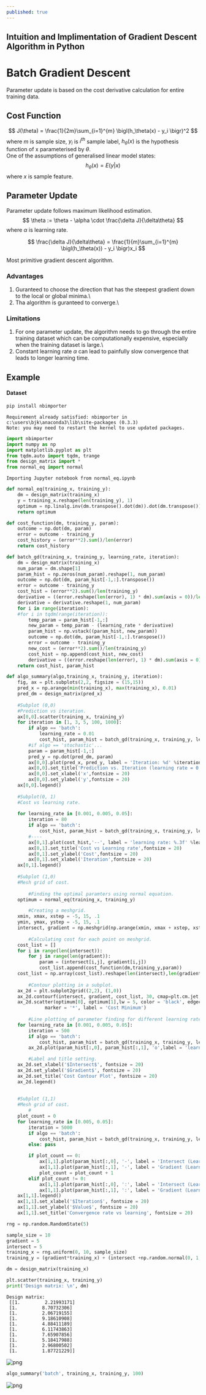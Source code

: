 ```yaml
---
published: true
---
```

## Intuition and Implimentation of Gradient Descent Algorithm in Python

# Batch Gradient Descent
Parameter update is based on the cost derivative calculation for entire training data.
## Cost Function
$$
J(\theta) = \frac{1}{2m}\sum_{i=1}^{m} \bigl(h_\theta(x) - y_i \bigr)^2
$$
where $m$ is sample size, $y_i$ is $i^{th}$ sample label, $h_\theta(x)$ is the hypothesis function of x parameterised by $\theta$.\
One of the assumptions of generalised linear model states:
$$h_\theta(x) = E(y|x)$$
where $x$ is sample feature.

## Parameter Update
Parameter update follows maximum likelihood estimation. 
$$
\theta := \theta - \alpha \cdot \frac{\delta J}{\delta\theta}
$$
where $\alpha$ is learning rate.

$$
\frac{\delta J}{\delta\theta} = \frac{1}{m}\sum_{i=1}^{m} \bigl(h_\theta(x)) - y_i \bigr)x_i
$$

Most primitive gradient descent algorithm.

### Advantages
1) Guranteed to choose the direction that has the steepest gradient down to the local or global minima.\
2) Tha algorithm is guranteed to converge.\

### Limitations
1) For one parameter update, the algorithm needs to go through the entire training dataset which can be computationally expensive, especially when the training dataset is large.\
2) Constant learning rate $\alpha$ can lead to painfully slow convergence that leads to longer learning time.

## Example
#### Dataset


```python
pip install nbimporter
```

    Requirement already satisfied: nbimporter in c:\users\bjk\anaconda3\lib\site-packages (0.3.3)
    Note: you may need to restart the kernel to use updated packages.
    


```python
import nbimporter
import numpy as np
import matplotlib.pyplot as plt
from tqdm.auto import tqdm, trange
from design_matrix import *
from normal_eq import normal
```

    Importing Jupyter notebook from normal_eq.ipynb
    


```python
def normal_eq(training_x, training_y):
    dm = design_matrix(training_x)
    y = training_x.reshape(len(training_y), 1)   
    optimum = np.linalg.inv(dm.transpose().dot(dm)).dot(dm.transpose()).dot(training_y)
    return optimum
```


```python
def cost_function(dm, training_y, param):
    outcome = np.dot(dm, param)
    error = outcome - training_y
    cost_history = (error**2).sum()/len(error)
    return cost_history
```


```python
def batch_gd(training_x, training_y, learning_rate, iteration):
    dm = design_matrix(training_x)
    num_param = dm.shape[1]
    param_hist = np.zeros(num_param).reshape(1, num_param)
    outcome = np.dot(dm, param_hist[-1,:].transpose())
    error = outcome - training_y
    cost_hist = (error**2).sum()/len(training_y)
    derivative = ((error.reshape(len(error), 1) * dm).sum(axis = 0))/len(training_y)
    derivative = derivative.reshape(1, num_param)
    for i in range(iteration):
    #for i in tqdm(range(iteration)):
        temp_param = param_hist[-1,:]
        new_param = temp_param - (learning_rate * derivative)
        param_hist = np.vstack((param_hist, new_param))
        outcome = np.dot(dm, param_hist[-1,:].transpose())
        error = outcome - training_y
        new_cost = (error**2).sum()/len(training_y)
        cost_hist = np.append(cost_hist, new_cost)
        derivative = ((error.reshape(len(error), 1) * dm).sum(axis = 0)/len(training_y))
    return cost_hist, param_hist
```


```python
def algo_summary(algo,training_x, training_y, iteration):
    fig, ax = plt.subplots(2,2, figsize = (15,15))
    pred_x = np.arange(min(training_x), max(training_x), 0.01)
    pred_dm = design_matrix(pred_x)
    
    #Subplot (0,0)
    #Prediction vs iteration.
    ax[0,0].scatter(training_x, training_y)
    for iteration in [1, 3, 5, 100, 1000]:
        if algo == 'batch':
            learning_rate = 0.01
            cost_hist, param_hist = batch_gd(training_x, training_y, learning_rate, iteration)
        #if algo == 'stochastic'...
        param = param_hist[-1,:]
        pred_y = np.dot(pred_dm, param)
        ax[0,0].plot(pred_x, pred_y, label = 'Iteration: %d' %iteration)
        ax[0,0].set_title('Prediction vs. Iteration (learning rate = 0.01)',fontsize = 20)
        ax[0,0].set_xlabel('x',fontsize = 20)
        ax[0,0].set_ylabel('y',fontsize = 20)
    ax[0,0].legend()
    
    #Subplot(0, 1)
    #Cost vs learning rate.
    
    for learning_rate in [0.001, 0.005, 0.05]:
        iteration = 80
        if algo == 'batch':
            cost_hist, param_hist = batch_gd(training_x, training_y, learning_rate, iteration)
        #----
        ax[0,1].plot(cost_hist,'--', label = 'learning rate: %.3f' %learning_rate, alpha = 0.5)
        ax[0,1].set_title('Cost vs Learning rate',fontsize = 20)
        ax[0,1].set_ylabel('Cost',fontsize = 20)
        ax[0,1].set_xlabel('Iteration',fontsize = 20)
    ax[0,1].legend()
    
    #Subplot (1,0)
    #Mesh grid of cost.
    
        #Finding the optimal paramters using normal equation.
    optimum = normal_eq(training_x, training_y)

        #Creating a meshgrid.
    xmin, xmax, xstep = -5, 15, .1
    ymin, ymax, ystep = -5, 15, .1
    intersect, gradient = np.meshgrid(np.arange(xmin, xmax + xstep, xstep), np.arange(ymin, ymax + ystep, ystep))
    
        #Calculating cost for each point on meshgrid.
    cost_list = []
    for i in range(len(intersect)):
        for j in range(len(gradient)):
            param = (intersect[i,j], gradient[i,j])
            cost_list.append(cost_function(dm,training_y,param))
    cost_list = np.array(cost_list).reshape(len(intersect),len(gradient))
    
        #Contour plotting in a subplot.
    ax_2d = plt.subplot2grid((2,2), (1,0))
    ax_2d.contourf(intersect, gradient, cost_list, 30, cmap=plt.cm.jet, alpha = 0.5)      
    ax_2d.scatter(optimum[0], optimum[1],lw = 5, color = 'black', edgecolor = 'yellow', 
              marker = '*', label = 'Cost Minimum')
    
        #Line plotting of parameter finding for different learning rates.
    for learning_rate in [0.001, 0.005, 0.05]:
        iteration = 500
        if algo == 'batch':
            cost_hist, param_hist = batch_gd(training_x, training_y, learning_rate, iteration)
        ax_2d.plot(param_hist[:,0], param_hist[:,1], 'o',label = 'learning rate: %.3f' %learning_rate, alpha = 0.6)

        #Label and title setting.
    ax_2d.set_xlabel('$Intersect$', fontsize = 20)
    ax_2d.set_ylabel('$Gradient$', fontsize = 20)
    ax_2d.set_title('Cost Contour Plot', fontsize = 20)
    ax_2d.legend()
    
    
    #Subplot (1,1)
    #Mesh grid of cost.
        #
    plot_count = 0
    for learning_rate in [0.005, 0.05]:
        iteration = 5000
        if algo == 'batch':
            cost_hist, param_hist = batch_gd(training_x, training_y, learning_rate, iteration)
        else: pass

        if plot_count == 0:
            ax[1,1].plot(param_hist[:,0], '-', label = 'Intersect (Learning rate: %.3f)' %learning_rate)
            ax[1,1].plot(param_hist[:,1], '-', label = 'Gradient (Learning rate: %.3f)' %learning_rate)
            plot_count = plot_count + 1           
        elif plot_count != 0:
            ax[1,1].plot(param_hist[:,0], ':', label = 'Intersect (Learning rate: %.3f)' %learning_rate)
            ax[1,1].plot(param_hist[:,1], ':', label = 'Gradient (Learning rate: %.3f)' %learning_rate)
    ax[1,1].legend()
    ax[1,1].set_xlabel('$Iteration$', fontsize = 20)
    ax[1,1].set_ylabel('$Value$', fontsize = 20)
    ax[1,1].set_title('Convergence rate vs learning', fontsize = 20)
```


```python
rng = np.random.RandomState(5)

sample_size = 10
gradient = 5
intersect = 5
training_x = rng.uniform(0, 10, sample_size)
training_y = (gradient*training_x) + (intersect +np.random.normal(0, 1, sample_size))

dm = design_matrix(training_x)

plt.scatter(training_x, training_y)
print('Design matrix: \n', dm)
```

    Design matrix: 
     [[1.         2.21993171]
     [1.         8.70732306]
     [1.         2.06719155]
     [1.         9.18610908]
     [1.         4.88411189]
     [1.         6.11743863]
     [1.         7.65907856]
     [1.         5.18417988]
     [1.         2.96800502]
     [1.         1.87721229]]
    


    
![png](output_9_1.png)
    



```python
algo_summary('batch', training_x, training_y, 100)
```


    
![png](output_10_0.png)
    



```python

```